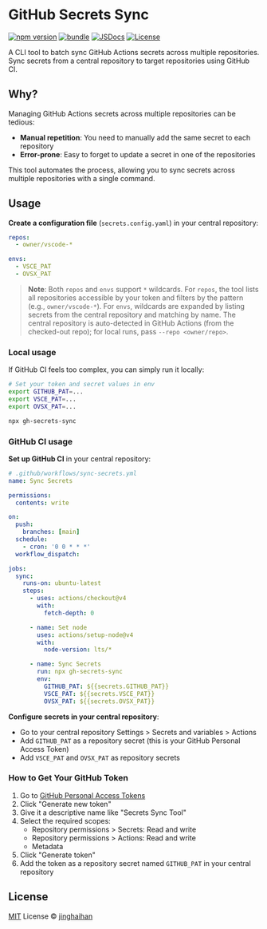 # GitHub Secrets Sync

[![npm version][npm-version-src]][npm-version-href]
[![bundle][bundle-src]][bundle-href]
[![JSDocs][jsdocs-src]][jsdocs-href]
[![License][license-src]][license-href]

A CLI tool to batch sync GitHub Actions secrets across multiple repositories. Sync secrets from a central repository to target repositories using GitHub CI.

## Why?

Managing GitHub Actions secrets across multiple repositories can be tedious:

- **Manual repetition**: You need to manually add the same secret to each repository
- **Error-prone**: Easy to forget to update a secret in one of the repositories

This tool automates the process, allowing you to sync secrets across multiple repositories with a single command.

## Usage

**Create a configuration file** (`secrets.config.yaml`) in your central repository:

```yaml
repos:
  - owner/vscode-*

envs:
  - VSCE_PAT
  - OVSX_PAT
```

> **Note**: Both `repos` and `envs` support `*` wildcards. For `repos`, the tool lists all repositories accessible by your token and filters by the pattern (e.g., `owner/vscode-*`). For `envs`, wildcards are expanded by listing secrets from the central repository and matching by name. The central repository is auto-detected in GitHub Actions (from the checked-out repo); for local runs, pass `--repo <owner/repo>`.

### Local usage

If GitHub CI feels too complex, you can simply run it locally:

```bash
# Set your token and secret values in env
export GITHUB_PAT=...
export VSCE_PAT=...
export OVSX_PAT=...

npx gh-secrets-sync
```

### GitHub CI usage

**Set up GitHub CI** in your central repository:

```yaml
# .github/workflows/sync-secrets.yml
name: Sync Secrets

permissions:
  contents: write

on:
  push:
    branches: [main]
  schedule:
    - cron: '0 0 * * *'
  workflow_dispatch:

jobs:
  sync:
    runs-on: ubuntu-latest
    steps:
      - uses: actions/checkout@v4
        with:
          fetch-depth: 0

      - name: Set node
        uses: actions/setup-node@v4
        with:
          node-version: lts/*

      - name: Sync Secrets
        run: npx gh-secrets-sync
        env:
          GITHUB_PAT: ${{secrets.GITHUB_PAT}}
          VSCE_PAT: ${{secrets.VSCE_PAT}}
          OVSX_PAT: ${{secrets.OVSX_PAT}}
```

**Configure secrets in your central repository**:
   - Go to your central repository Settings > Secrets and variables > Actions
   - Add `GITHUB_PAT` as a repository secret (this is your GitHub Personal Access Token)
   - Add `VSCE_PAT` and `OVSX_PAT` as repository secrets

### How to Get Your GitHub Token

1. Go to [GitHub Personal Access Tokens](https://github.com/settings/personal-access-tokens)
2. Click "Generate new token"
3. Give it a descriptive name like "Secrets Sync Tool"
4. Select the required scopes:
   - Repository permissions > Secrets: Read and write
   - Repository permissions > Actions: Read and write
   - Metadata
5. Click "Generate token"
6. Add the token as a repository secret named `GITHUB_PAT` in your central repository

## License

[MIT](./LICENSE) License © [jinghaihan](https://github.com/jinghaihan)

<!-- Badges -->

[npm-version-src]: https://img.shields.io/npm/v/gh-secrets-sync?style=flat&colorA=080f12&colorB=1fa669
[npm-version-href]: https://npmjs.com/package/gh-secrets-sync
[npm-downloads-src]: https://img.shields.io/npm/dm/gh-secrets-sync?style=flat&colorA=080f12&colorB=1fa669
[npm-downloads-href]: https://npmjs.com/package/gh-secrets-sync
[bundle-src]: https://img.shields.io/bundlephobia/minzip/gh-secrets-sync?style=flat&colorA=080f12&colorB=1fa669&label=minzip
[bundle-href]: https://bundlephobia.com/result?p=gh-secrets-sync
[license-src]: https://img.shields.io/badge/license-MIT-blue.svg?style=flat&colorA=080f12&colorB=1fa669
[license-href]: https://github.com/jinghaihan/gh-secrets-sync/LICENSE
[jsdocs-src]: https://img.shields.io/badge/jsdocs-reference-080f12?style=flat&colorA=080f12&colorB=1fa669
[jsdocs-href]: https://www.jsdocs.io/package/gh-secrets-sync
